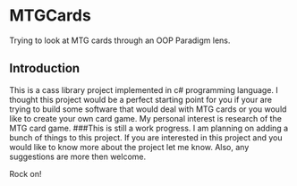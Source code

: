 # MTGCards
Trying to look at MTG cards through an OOP Paradigm lens.
## Introduction
This is a cass library project implemented in c# programming language. I thought this project would be a perfect starting point for you if your are trying to build some software that would deal with MTG cards or you would like to create your own card game. My personal interest is research of the MTG card game.
###This is still a work progress. 
I am planning on adding a bunch of things to this project. If you are interested in this project and you would like to know more about the project let me know. Also, any suggestions are more then welcome.

Rock on!

